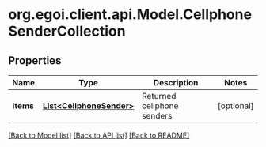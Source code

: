 # org.egoi.client.api.Model.CellphoneSenderCollection
## Properties

Name | Type | Description | Notes
------------ | ------------- | ------------- | -------------
**Items** | [**List&lt;CellphoneSender&gt;**](CellphoneSender.md) | Returned cellphone senders | [optional] 

[[Back to Model list]](../README.md#documentation-for-models) [[Back to API list]](../README.md#documentation-for-api-endpoints) [[Back to README]](../README.md)

